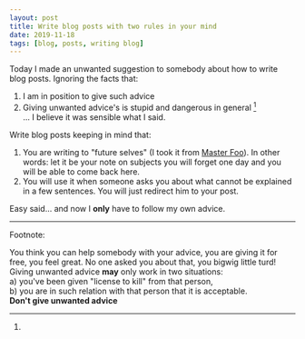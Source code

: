 ```yaml
---
layout: post
title: Write blog posts with two rules in your mind 
date: 2019-11-18
tags: [blog, posts, writing blog]
---
```


Today I made an unwanted suggestion to somebody about how to write blog posts. Ignoring the facts that:

1. I am in position to give such advice  
2. Giving unwanted advice's is stupid and dangerous in general [^1]  
... I believe it was sensible what I said.

Write blog posts keeping in mind that:

1. You are writing to "future selves" (I took it from [Master Foo](http://www.catb.org/esr/writings/unix-koans/prodigy.html)). In other words: let it be your note on subjects you will forget one day and you will be able to come back here.
2. You will use it when someone asks you about what cannot be explained in a few sentences. You will just redirect him to your post.

Easy said... and now I **only** have to follow my own advice.

----

Footnote:

[^1]:  
You think you can help somebody with your advice, you are giving it for free, you feel great. No one asked you about that, you bigwig little turd! Giving unwanted advice **may** only work in two situations:  
a) you've been given "license to kill" from that person,  
b) you are in such relation with that person that it is acceptable.  
**Don't give unwanted advice**
